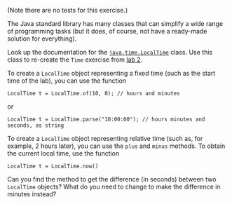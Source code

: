 
(Note there are no tests for this exercise.)

The Java standard library has many classes that can simplify a wide
range of programming tasks (but it does, of course, not have a
ready-made solution for everything).

Look up the documentation for the [`java.time.LocalTime`](https://docs.oracle.com/en/java/javase/17/docs/api/java.base/java/time/LocalTime.html) class.
Use this class to re-create the `Time` exercise from [lab 2](https://gitlab.cecs.anu.edu.au/comp1110/comp1110-labs/src/comp1110/lab2/).

To create a `LocalTime` object representing a fixed time (such as
the start time of the lab), you can use the function

```
LocalTime t = LocalTime.of(10, 0); // hours and minutes
```

or

```
LocalTime t = LocalTime.parse("10:00:00"); // hours minutes and seconds, as string
```

To create a `LocalTime` object representing relative time (such as,
for example, 2 hours later), you can use the `plus` and `minus` methods.
To obtain the current local time, use the function

```
LocalTime t = LocalTime.now()
```

Can you find the method to get the difference (in seconds) between two
`LocalTime` objects? What do you need to change to make the difference
in minutes instead?
